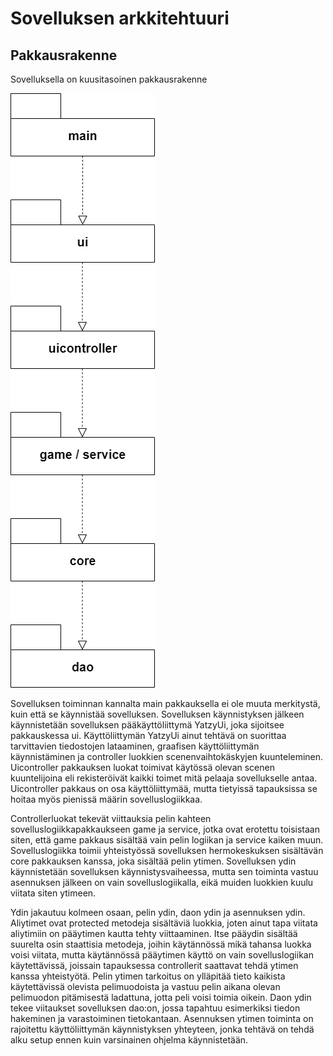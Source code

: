 # Sovelluksen arkkitehtuuri
## Pakkausrakenne
Sovelluksella on kuusitasoinen pakkausrakenne

![Pakkausrakenne](https://github.com/tsa-dom/ot-harjoitustyo/blob/master/Images/pakkauskaavio.png)


Sovelluksen toiminnan kannalta main pakkauksella ei ole muuta merkitystä, kuin että se käynnistää sovelluksen. Sovelluksen käynnistyksen jälkeen käynnistetään sovelluksen pääkäyttöliittymä YatzyUi, joka sijoitsee pakkauskessa ui. Käyttöliittymän YatzyUi ainut tehtävä on suorittaa tarvittavien tiedostojen lataaminen, graafisen käyttöliittymän käynnistäminen ja controller luokkien scenenvaihtokäskyjen kuunteleminen. Uicontroller pakkauksen luokat toimivat käytössä olevan scenen kuuntelijoina eli rekisteröivät kaikki toimet mitä pelaaja sovellukselle antaa. Uicontroller pakkaus on osa käyttöliittymää, mutta tietyissä tapauksissa se hoitaa myös pienissä määrin sovelluslogiikkaa.

Controllerluokat tekevät viittauksia pelin kahteen sovelluslogiikkapakkaukseen game ja service, jotka ovat erotettu toisistaan siten, että game pakkaus sisältää vain pelin logiikan ja service kaiken muun. Sovelluslogiikka toimii yhteistyössä sovelluksen hermokeskuksen sisältävän core pakkauksen kanssa, joka sisältää pelin ytimen. Sovelluksen ydin käynnistetään sovelluksen käynnistysvaiheessa, mutta sen toiminta vastuu asennuksen jälkeen on vain sovelluslogiikalla, eikä muiden luokkien kuulu viitata siten ytimeen.

Ydin jakautuu kolmeen osaan, pelin ydin, daon ydin ja asennuksen ydin. Aliytimet ovat protected metodeja sisältäviä luokkia, joten ainut tapa viitata aliytimiin on pääytimen kautta tehty viittaaminen. Itse pääydin sisältää suurelta osin staattisia metodeja, joihin käytännössä mikä tahansa luokka voisi viitata, mutta käytännössä pääytimen käyttö on vain sovelluslogiikan käytettävissä, joissain tapauksessa controllerit saattavat tehdä ytimen kanssa yhteistyötä. Pelin ytimen tarkoitus on ylläpitää tieto kaikista käytettävissä olevista pelimuodoista ja vastuu pelin aikana olevan pelimuodon pitämisestä ladattuna, jotta peli voisi toimia oikein. Daon ydin tekee viitaukset sovelluksen dao:on, jossa tapahtuu esimerkiksi tiedon hakeminen ja varastoiminen tietokantaan. Asennuksen ytimen toiminta on rajoitettu käyttöliittymän käynnistyksen yhteyteen, jonka tehtävä on tehdä alku setup ennen kuin varsinainen ohjelma käynnistetään.
